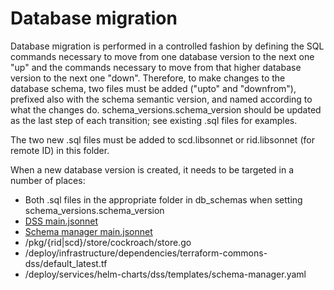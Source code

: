 # Database migration

Database migration is performed in a controlled fashion by defining the SQL
commands necessary to move from one database version to the next one "up" and
the commands necessary to move from that higher database version to the next one
"down".  Therefore, to make changes to the database schema, two files must be
added ("upto" and "downfrom"), prefixed also with the schema semantic version,
and named according to what the changes do.  schema_versions.schema_version
should be updated as the last step of each transition; see existing .sql files
for examples.

The two new .sql files must be added to scd.libsonnet or rid.libsonnet
(for remote ID) in this folder.

When a new database version is created, it needs to be targeted in a number of
places:
* Both .sql files in the appropriate folder in db_schemas when setting
  schema_versions.schema_version
* [DSS main.jsonnet](../../deploy/services/tanka/examples/minimum/main.jsonnet)
* [Schema manager main.jsonnet](../../deploy/services/tanka/examples/schema_manager/main.jsonnet)
* /pkg/{rid|scd}/store/cockroach/store.go
* /deploy/infrastructure/dependencies/terraform-commons-dss/default_latest.tf
* /deploy/services/helm-charts/dss/templates/schema-manager.yaml
